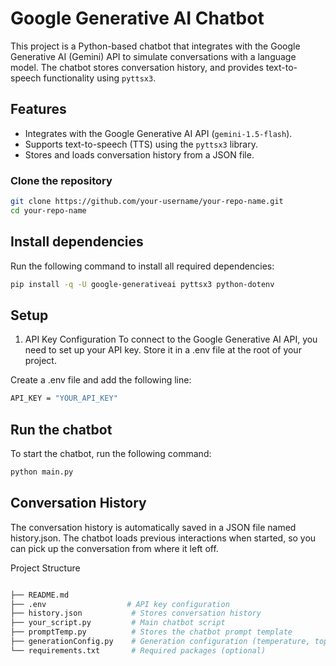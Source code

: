 # Google Generative AI Chatbot
 
This project is a Python-based chatbot that integrates with the Google Generative AI (Gemini) API to simulate conversations with a language model. The chatbot stores conversation history, and provides text-to-speech functionality using `pyttsx3`. 

## Features
- Integrates with the Google Generative AI API (`gemini-1.5-flash`).
- Supports text-to-speech (TTS) using the `pyttsx3` library.
- Stores and loads conversation history from a JSON file.

### Clone the repository
```bash
git clone https://github.com/your-username/your-repo-name.git
cd your-repo-name
```

## Install dependencies
Run the following command to install all required dependencies:

```bash
pip install -q -U google-generativeai pyttsx3 python-dotenv
```


## Setup
1. API Key Configuration
To connect to the Google Generative AI API, you need to set up your API key. Store it in a .env file at the root of your project.

Create a .env file and add the following line:

```bash
API_KEY = "YOUR_API_KEY"
```
## Run the chatbot
To start the chatbot, run the following command:

```bash
python main.py
```
## Conversation History
The conversation history is automatically saved in a JSON file named history.json. The chatbot loads previous interactions when started, so you can pick up the conversation from where it left off.

Project Structure

```bash

├── README.md
├── .env                  # API key configuration
├── history.json           # Stores conversation history
├── your_script.py         # Main chatbot script
├── promptTemp.py          # Stores the chatbot prompt template
├── generationConfig.py    # Generation configuration (temperature, top_k, top_p, etc.)
└── requirements.txt       # Required packages (optional)

```






